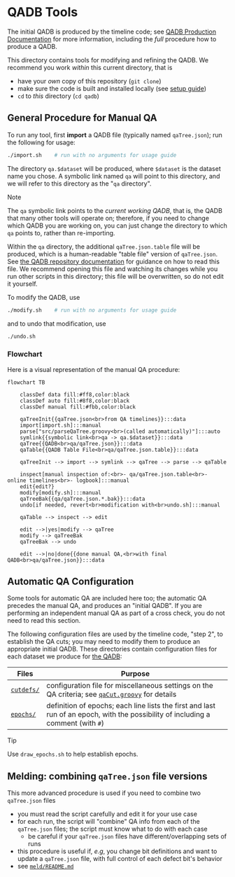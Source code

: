 # QADB Tools

The initial QADB is produced by the timeline code; see [QADB Production Documentation](/doc/qa.md) for more information,
including the _full_ procedure how to produce a QADB.

This directory contains tools for modifying and refining the QADB. We recommend you work _within_ this
current directory, that is
- have your _own_ copy of this repository (`git clone`)
- make sure the code is built and installed locally (see [setup guide](/doc/setup.md))
- `cd` to _this_ directory (`cd qadb`)

## General Procedure for Manual QA

To run any tool, first **import** a QADB file (typically named `qaTree.json`); run the following for usage:
```bash
./import.sh    # run with no arguments for usage guide
```
The directory `qa.$dataset` will be produced, where `$dataset` is the dataset name you chose. A symbolic link
named `qa` will point to this directory, and we will refer to this directory as the "`qa` directory".

> [!NOTE]
> The `qa` symbolic link points to the _current working QADB_, that is, the QADB that many other tools will operate on; therefore, if you need to change which QADB you are working on, you can just change the directory to which `qa` points to, rather than re-importing.

Within the `qa` directory, the additional `qaTree.json.table` file will be produced, which is a human-readable
"table file" version of `qaTree.json`. See [the QADB repository documentation](https://github.com/JeffersonLab/clas12-qadb) for guidance on how
to read this file. We recommend opening this file and watching its changes while you run other scripts in this directory; this file
will be overwritten, so do not edit it yourself.

To modify the QADB, use
```bash
./modify.sh    # run with no arguments for usage guide
```
and to undo that modification, use
```bash
./undo.sh
```

### Flowchart

Here is a visual representation of the manual QA procedure:

```mermaid
flowchart TB

    classDef data fill:#ff8,color:black
    classDef auto fill:#8f8,color:black
    classDef manual fill:#fbb,color:black

    qaTreeInit{{qaTree.json<br>from QA timelines}}:::data
    import[import.sh]:::manual
    parse["src/parseQaTree.groovy<br>(called automatically)"]:::auto
    symlink{{symbolic link<br>qa -> qa.$dataset}}:::data
    qaTree{{QADB<br>qa/qaTree.json}}:::data
    qaTable{{QADB Table File<br>qa/qaTree.json.table}}:::data

    qaTreeInit --> import --> symlink --> qaTree --> parse --> qaTable

    inspect[manual inspection of:<br>- qa/qaTree.json.table<br>- online timelines<br>- logbook]:::manual
    edit{edit?}
    modify[modify.sh]:::manual
    qaTreeBak{{qa/qaTree.json.*.bak}}:::data
    undo[if needed, revert<br>modification with<br>undo.sh]:::manual

    qaTable --> inspect --> edit

    edit -->|yes|modify --> qaTree
    modify --> qaTreeBak
    qaTreeBak --> undo

    edit -->|no|done{{done manual QA,<br>with final QADB<br>qa/qaTree.json}}:::data
```


## Automatic QA Configuration

Some tools for automatic QA are included here too; the automatic QA precedes
the manual QA, and produces an "initial QADB". If you are performing an
independent manual QA as part of a cross check, you do not need to read this section.

The following configuration files are used by the timeline code, "step 2", to
establish the QA cuts; you may need to modify them to produce an appropriate
initial QADB. These directories contain configuration files for each dataset we produce for [the QADB](https://github.com/JeffersonLab/clas12-qadb):

| Files | Purpose |
| --- | --- |
| [`cutdefs/`](cutdefs) | configuration file for miscellaneous settings on the QA criteria; see [`qaCut.groovy`](/qa-physics/qaCut.groovy) for details |
| [`epochs/`](epochs) | definition of epochs; each line lists the first and last run of an epoch, with the possibility of including a comment (with `#`) |

> [!TIP]
> Use `draw_epochs.sh` to help establish epochs.

## Melding: combining `qaTree.json` file versions
This more advanced procedure is used if you need to combine two `qaTree.json` files

- you must read the script carefully and edit it for your use case
- for each run, the script will "combine" QA info from each of the `qaTree.json` files; the script must know what to do with each case
    - be careful if your `qaTree.json` files have different/overlapping sets of runs
- this procedure is useful if, _e.g_, you change bit definitions and want to update a `qaTree.json` file, with full control of each defect bit's behavior
- see [`meld/README.md`](meld/README.md)
